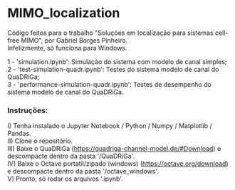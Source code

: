 # MIMO_localization
Código feitos para o trabalho "Soluções em localização para sistemas cell-free MIMO", por Gabriel Borges Pinheiro.\
Infelizmente, só funciona para Windows.

1 - 'simulation.ipynb': Simulação do sistema com modelo de canal simples;\
2 - 'test-simulation-quadr.ipynb': Testes do sistema modelo de canal do QuaDRiGa;\
3 - 'performance-simulation-quadr.ipynb': Testes de desempenho do sistema modelo de canal do QuaDRiGa.

### Instruções:
I) Tenha instalado o Jupyter Notebook / Python / Numpy / Matplotlib / Pandas.\
II) Clone o repositório.\
III) Baixe o QuaDRiGa (https://quadriga-channel-model.de/#Download) e descompacte dentro da pasta '/QuaDRiGa'.\
IV) Baixe o Octave portatil/zipado (windows) (https://octave.org/download) e descompacte dentro da pasta '/octave_windows'.\
V) Pronto, só rodar os arquivos '.ipynb'.
